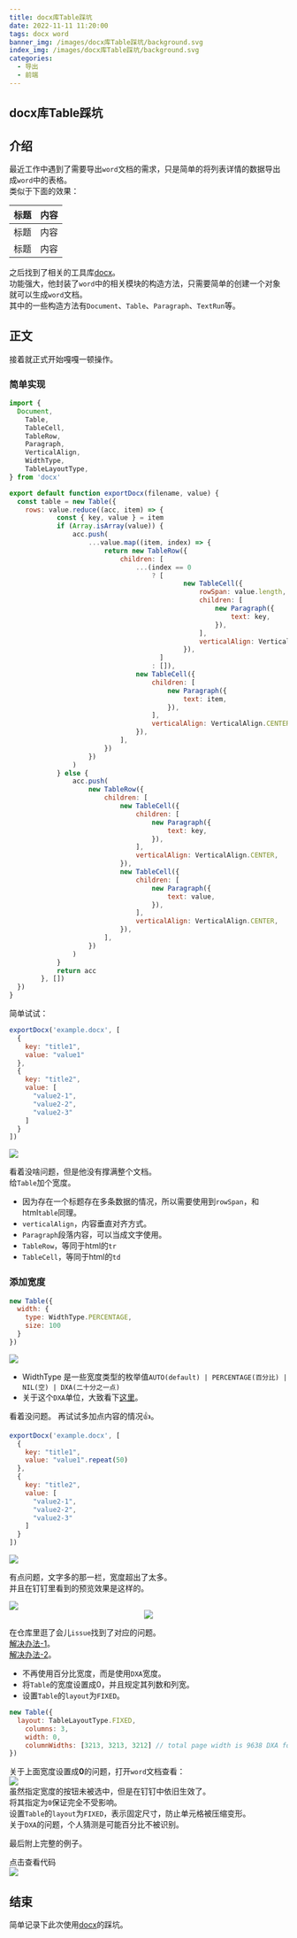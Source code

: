 ```yaml
---
title: docx库Table踩坑
date: 2022-11-11 11:20:00
tags: docx word 
banner_img: /images/docx库Table踩坑/background.svg
index_img: /images/docx库Table踩坑/background.svg
categories: 
  - 导出
  - 前端  
---
```


## docx库Table踩坑   

## 介绍 

最近工作中遇到了需要导出`word`文档的需求，只是简单的将列表详情的数据导出成`word`中的表格。  
类似于下面的效果：

|   标题  | 内容  |
|  ----  | ----  |
| 标题  | 内容 |
| 标题  | 内容 |

之后找到了相关的工具库[docx](https://github.com/dolanmiu/docx)。  
功能强大，他封装了`word`中的相关模块的构造方法，只需要简单的创建一个对象就可以生成`word`文档。  
其中的一些构造方法有`Document`、`Table`、`Paragraph`、`TextRun`等。  

## 正文 

接着就正式开始嘎嘎一顿操作。  

### 简单实现  
```js 
import {
  Document,
	Table,
	TableCell,
	TableRow,
	Paragraph,
	VerticalAlign,
	WidthType,
	TableLayoutType,
} from 'docx'

export default function exportDocx(filename, value) {
  const table = new Table({
    rows: value.reduce((acc, item) => {
			const { key, value } = item
			if (Array.isArray(value)) {
				acc.push(
					...value.map((item, index) => {
						return new TableRow({
							children: [
								...(index == 0
									? [
											new TableCell({
												rowSpan: value.length,
												children: [
													new Paragraph({
														text: key,
													}),
												],
												verticalAlign: VerticalAlign.CENTER,
											}),
									  ]
									: []),
								new TableCell({
									children: [
										new Paragraph({
											text: item,
										}),
									],
									verticalAlign: VerticalAlign.CENTER,
								}),
							],
						})
					})
				)
			} else {
				acc.push(
					new TableRow({
						children: [
							new TableCell({
								children: [
									new Paragraph({
										text: key,
									}),
								],
								verticalAlign: VerticalAlign.CENTER,
							}),
							new TableCell({
								children: [
									new Paragraph({
										text: value,
									}),
								],
								verticalAlign: VerticalAlign.CENTER,
							}),
						],
					})
				)
			}
			return acc
		}, [])
  })
}

```

简单试试：  
```js
exportDocx('example.docx', [
  {
    key: "title1",
    value: "value1"
  },
  {
    key: "title2",
    value: [
      "value2-1",
      "value2-2",
      "value2-3"
    ]
  }
])
```
<img src="/images/docx库Table踩坑/docx-1.jpg" />  

看着没啥问题，但是他没有撑满整个文档。  
给`Table`加个宽度。  

- 因为存在一个标题存在多条数据的情况，所以需要使用到`rowSpan`，和html`table`同理。  
- `verticalAlign`，内容垂直对齐方式。  
- `Paragraph`段落内容，可以当成文字使用。  
- `TableRow`，等同于html的`tr`  
- `TableCell`，等同于html的`td`  

### 添加宽度  

```js
new Table({
  width: {
    type: WidthType.PERCENTAGE,
    size: 100 
  }
})
```
<img src="/images/docx库Table踩坑/docx-2.jpg" />  

- WidthType 是一些宽度类型的枚举值`AUTO(default) | PERCENTAGE(百分比) | NIL(空) | DXA(二十分之一点)`  
- 关于这个`DXA`单位，大致看下[这里](https://blog.csdn.net/weixin_36053926/article/details/112532485)。  

看着没问题。 再试试多加点内容的情况👍。  

```js
exportDocx('example.docx', [
  {
    key: "title1",
    value: "value1".repeat(50)
  },
  {
    key: "title2",
    value: [
      "value2-1",
      "value2-2",
      "value2-3"
    ]
  }
])
```

<img src="/images/docx库Table踩坑/docx-3.jpg" />   

有点问题，文字多的那一栏，宽度超出了太多。  
并且在钉钉里看到的预览效果是这样的。  

<img src="/images/docx库Table踩坑/docx-4.jpg" />

<div align="center">
<img src="/images/docx库Table踩坑/emoji-1.jpg" />   
</div>

在仓库里逛了会儿`issue`找到了对应的问题。  
[解决办法-1](https://github.com/dolanmiu/docx/issues/349)。  
[解决办法-2](https://github.com/dolanmiu/docx/issues/1139)。    

- 不再使用百分比宽度，而是使用`DXA`宽度。  
- 将`Table`的宽度设置成0，并且规定其列数和列宽。  
- 设置`Table`的`layout`为`FIXED`。  

```js
new Table({
  layout: TableLayoutType.FIXED,
	columns: 3,
	width: 0, 
	columnWidths: [3213, 3213, 3212] // total page width is 9638 DXA for A4 portrait
})
```
关于上面宽度设置成**0**的问题，打开`word`文档查看：  
<img src="/images/docx库Table踩坑/表格大小.jpg" />   
虽然指定宽度的按钮未被选中，但是在钉钉中依旧生效了。  
将其指定为`0`保证完全不受影响。  
设置`Table`的`layout`为`FIXED`，表示固定尺寸，防止单元格被压缩变形。  
关于`DXA`的问题，个人猜测是可能百分比不被识别。  

最后附上完整的例子。  

<div
	src="https://stackblitz.com/edit/js-485wx8?file=index.js"
	class="iframe-viewer-button"
>点击查看代码</div>

<img src="/images/docx库Table踩坑/docx-5.jpg" />


## 结束 

简单记录下此次使用[docx](https://github.com/dolanmiu/docx)的踩坑。  